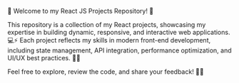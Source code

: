 🚀 Welcome to my React JS Projects Repository! 🌟

This repository is a collection of my React projects, showcasing my expertise in building dynamic, responsive, and interactive web applications. 💻⚡ Each project reflects my skills in modern front-end development, including state management, API integration, performance optimization, and UI/UX best practices. 🎨✨

Feel free to explore, review the code, and share your feedback! 🚀🔥

